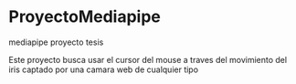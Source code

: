 # ProyectoMediapipe
mediapipe proyecto tesis

Este proyecto busca usar el cursor del mouse a traves del movimiento del iris captado por una camara web de cualquier tipo 
